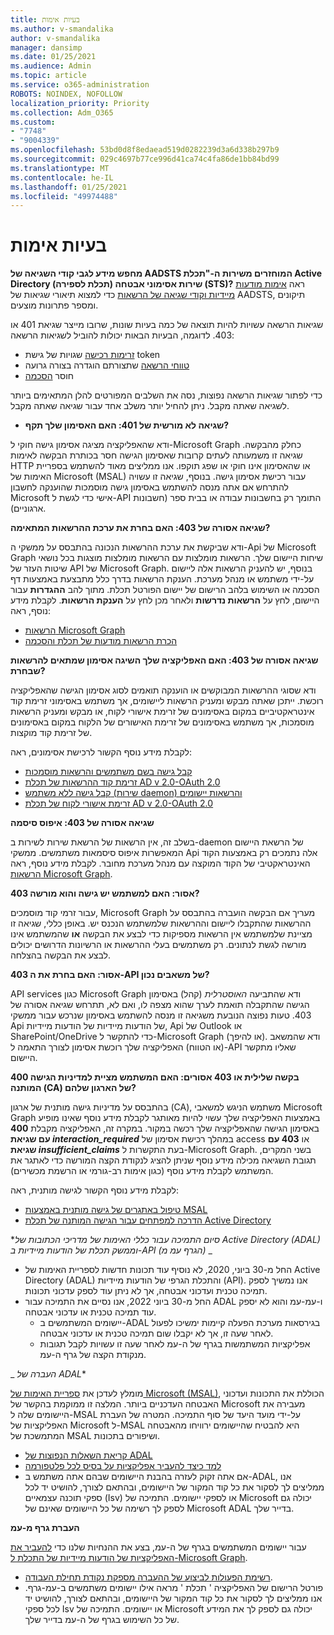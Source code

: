 ```yaml
---
title: בעיות אימות
ms.author: v-smandalika
author: v-smandalika
manager: dansimp
ms.date: 01/25/2021
ms.audience: Admin
ms.topic: article
ms.service: o365-administration
ROBOTS: NOINDEX, NOFOLLOW
localization_priority: Priority
ms.collection: Adm_O365
ms.custom:
- "7748"
- "9004339"
ms.openlocfilehash: 53bd0d8f8edaead519d0282239d3a6d338b297b9
ms.sourcegitcommit: 029c4697b77ce996d41ca74c4fa86de1bb84bd99
ms.translationtype: MT
ms.contentlocale: he-IL
ms.lasthandoff: 01/25/2021
ms.locfileid: "49974488"
---
```

# <a name="authentication-issues"></a>בעיות אימות

**מחפש מידע לגבי קודי השגיאה של AADSTS המוחזרים משירות ה-"תכלת Active Directory (תכלת לספירה) שירות אסימוני אבטחה (STS)?** ראה [אימות מודעות מיידיות וקודי שגיאה של הרשאות](https://docs.microsoft.com/azure/active-directory/develop/reference-aadsts-error-codes) כדי למצוא תיאורי שגיאות של AADSTS, תיקונים ומספר פתרונות מוצעים.

שגיאות הרשאה עשויות להיות תוצאה של כמה בעיות שונות, שרובו מייצר שגיאת 401 או 403. לדוגמה, הבעיות הבאות יכולות להוביל לשגיאות הרשאה:

- [זרימות רכישה](https://docs.microsoft.com/azure/active-directory/develop/authentication-vs-authorization) שגויות של גישת token 
- [טווחי הרשאה](https://docs.microsoft.com/azure/active-directory/develop/v2-permissions-and-consent) שתצורתם הוגדרה בצורה גרועה 
- חוסר [הסכמה](https://docs.microsoft.com/azure/active-directory/develop/howto-convert-app-to-be-multi-tenant#understanding-user-and-admin-consent)

כדי לפתור שגיאות הרשאה נפוצות, נסה את השלבים המפורטים להלן המתאימים ביותר לשגיאה שאתה מקבל. ניתן להחיל יותר משלב אחד עבור שגיאה שאתה מקבל.

- **שגיאה לא מורשית של 401: האם האסימון שלך תקף?**

ודא שהאפליקציה מציגה אסימון גישה חוקי ל-Microsoft Graph כחלק מהבקשה. שגיאה זו משמעותה לעתים קרובות שאסימון הגישה חסר בכותרת הבקשה לאימות HTTP או שהאסימון אינו חוקי או שפג תוקפו. אנו ממליצים מאוד להשתמש בספריית האימות של Microsoft (MSAL) עבור רכישת אסימון גישה. בנוסף, שגיאה זו עשויה להתרחש אם אתה מנסה להשתמש באסימון גישה מוסמכות שהוענקה לחשבון Microsoft אישי כדי לגשת ל-API התומך רק בחשבונות עבודה או בבית ספר (חשבונות ארגוניים).

**שגיאה אסורה של 403: האם בחרת את ערכת ההרשאות המתאימה?**

ודא שביקשת את ערכת ההרשאות הנכונה בהתבסס על ממשקי ה-Api של Microsoft Graph שיחות היישום שלך. הרשאות מומלצות עם הרשאות מומלצות מוצגות בכל נושאי שיטות העזר של API של Microsoft Graph. בנוסף, יש להעניק הרשאות אלה ליישום על-ידי משתמש או מנהל מערכת. הענקת הרשאות בדרך כלל מתבצעת באמצעות דף הסכמה או השימוש בלהב הרישום של יישום הפורטל תכלת. מתוך להב **ההגדרות** עבור היישום, לחץ על **הרשאות נדרשות** ולאחר מכן לחץ על **הענקת הרשאות**. לקבלת מידע נוסף, ראה:

- [הרשאות Microsoft Graph](https://docs.microsoft.com/graph/permissions-reference) 
- [הכרת הרשאות מודעות של תכלת והסכמה](https://docs.microsoft.com/azure/active-directory/develop/v2-permissions-and-consent)

**שגיאה אסורה של 403: האם האפליקציה שלך השיגה אסימון שמתאים להרשאות שבחרת?**

ודא שסוגי ההרשאות המבוקשים או הוענקה תואמים לסוג אסימון הגישה שהאפליקציה רוכשת. ייתכן שאתה מבקש ומעניק הרשאות ליישומים, אך משתמש באסימוני זרימת קוד אינטראקטיביים במקום באסימונים של זרימת אישורי לקוח, או מבקש ומעניק הרשאות מוסמכות, אך משתמש באסימונים של זרימת האישורים של הלקוח במקום באסימונים של זרימת קוד מוקצות.

לקבלת מידע נוסף הקשור לרכישת אסימונים, ראה:

- [קבל גישה בשם משתמשים והרשאות מוסמכות](https://docs.microsoft.com/graph/auth-v2-user) 
- [זרימת קוד ההרשאות של תכלת AD v 2.0-OAuth 2.0](https://docs.microsoft.com/azure/active-directory/develop/v2-oauth2-auth-code-flow) 
- [קבל גישה ללא משתמש (שירות daemon) והרשאות יישומים](https://docs.microsoft.com/graph/auth-v2-service) 
- [זרימת אישורי לקוח של תכלת AD v 2.0-OAuth 2.0](https://docs.microsoft.com/azure/active-directory/develop/v2-oauth2-client-creds-grant-flow)

**שגיאה אסורה של 403: איפוס סיסמה**

בשלב זה, אין הרשאות של הרשאת שירות לשירות ב-daemon של הרשאת היישום המאפשרות איפוס סיסמאות משתמשים. ממשקי Api אלה נתמכים רק באמצעות הקוד האינטראקטיבי של הקוד המוקצה עם מנהל מערכת מחובר. לקבלת מידע נוסף, ראה [הרשאות Microsoft Graph](https://docs.microsoft.com/graph/permissions-reference).

**403 אסור: האם למשתמש יש גישה והוא מורשה?**

עבור זרמי קוד מוסמכים, Microsoft Graph מעריך אם הבקשה הועברה בהתבסס על ההרשאות שהתקבלו ליישום וההרשאות שלמשתמש הנכנס יש. באופן כללי, שגיאה זו מציינת שלמשתמש אין הרשאות מספיקות כדי לבצע את הבקשה **או** שהמשתמש אינו מורשה לגשת לנתונים. רק משתמשים בעלי ההרשאות או הרשיונות הדרושים יכולים לבצע את הבקשה בהצלחה.

**403 אסור: האם בחרת את ה-API של משאבים נכון?**

API services כגון Microsoft Graph ודא שהתביעה *האוסטרלית* (קהל) באסימון הגישה שהתקבלה תואמת לערך שהוא מצפה לו, ואם לא, תתרחש שגיאה אסורה של 403. טעות נפוצה הנובעת משגיאה זו מנסה להשתמש באסימון שנרכש עבור ממשקי Api של הודעות מיידיות של הודעות מיידיות, Api של Outlook או SharePoint/OneDrive כדי להתקשר ל-Microsoft Graph (או להיפך). ודא שהמשאב (או הטווח) האפליקציה שלך רוכשת אסימון לצורך התאמה ל-API שאליו מתקשר היישום.

**400 בקשה שלילית או 403 אסורים: האם המשתמש מציית למדיניות הגישה המותנה (CA) של הארגון שלהם?**

בהתבסס על מדיניות גישה מותנית של ארגון (CA), משתמש הניגש למשאבי Microsoft Graph באמצעות האפליקציה שלך עשוי להיות מאותגר לקבלת מידע נוסף שאינו מופיע באסימון הגישה שהאפליקציה שלך רכשה במקור. במקרה זה, האפליקציה מקבלת **400 עם שגיאת *interaction_required*** במהלך רכישת אסימון של access או **403 עם שגיאת *insufficient_claims*** בעת התקשרות ל-Microsoft Graph. בשני המקרים, תגובת השגיאה מכילה מידע נוסף שניתן להציג לנקודת הקצה המורשה כדי לאתגר את המשתמש לקבלת מידע נוסף (כגון אימות רב-גורמי או הרשמת מכשירים).

לקבלת מידע נוסף הקשור לגישה מותנית, ראה:

- [טיפול באתגרים של גישה מותנית באמצעות MSAL](https://docs.microsoft.com/azure/active-directory/develop/msal-error-handling-dotnet#conditional-access-and-claims-challenges) 
- [הדרכה למפתחים עבור הגישה המותנה של תכלת Active Directory](https://docs.microsoft.com/azure/active-directory/develop/v2-conditional-access-dev-guide)

**_סיום התמיכה עבור כללי האימות של מדריכי הכתובות של Active Directory (ADAL) וממשק תכלת של הודעות מיידיות ב-API (הגרף עמ מ)_* _

- החל מ-30 ביוני, 2020, לא נוסיף עוד תכונות חדשות לספריית האימות של Active Directory (ADAL) והתכלת הגרפי של הודעות מיידיות (API). אנו נמשיך לספק תמיכה טכנית ועדכוני אבטחה, אך לא ניתן עוד לספק עדכוני תכונות.
- החל מ-30 ביוני 2022, אנו נסיים את התמיכה עבור ADAL ו-עמ-עמ והוא לא יספק עוד תמיכה טכנית או עדכוני אבטחה.
    - יישומים המשתמשים ב-ADAL בגירסאות מערכת הפעלה קיימות ימשיכו לפעול לאחר שעה זו, אך לא יקבלו שום תמיכה טכנית או עדכוני אבטחה.
    - אפליקציות המשתמשות בגרף של ה-עמ לאחר שעה זו עשויות לקבל תגובות מנקודת הקצה של גרף ה-עמ.

_ *העברה של ADAL**

מומלץ לעדכן את [ספריית האימות של Microsoft (MSAL)](https://docs.microsoft.com/azure/active-directory/develop/v2-overview), הכוללת את התכונות ועדכוני האבטחה העדכניים ביותר. המלצה זו ממוקמת בהקשר של Microsoft מעבירה את היישומים שלה ל-MSAL על-ידי מועד היעד של סוף התמיכה. המטרה של העברת האפליקציות של Microsoft ל-MSAL היא להבטיח שהיישומים ירוויחו מהאבטחה המתמשכת של MSAL ושיפורים בתכונות.

- [קריאת השאלות הנפוצות של ADAL](https://docs.microsoft.com/azure/active-directory/develop/msal-migration#frequently-asked-questions-faq) 
- [למד כיצד להעביר אפליקציות על בסיס לכל פלטפורמה](https://docs.microsoft.com/azure/active-directory/develop/msal-migration#frequently-asked-questions-faq) 
- אם אתה זקוק לעזרה בהבנת היישומים שבהם אתה משתמש ב-ADAL, אנו ממליצים לך לסקור את כל קוד המקור של היישומים, ובהתאם לצורך, להושיט יד לכל ספקי תוכנה עצמאיים (Isv) או לספקי יישומים. התמיכה של Microsoft יכולה גם לספק לך רשימה של כל היישומים שאינם של Microsoft ADAL בדייר שלך.

**העברת גרף מ-עמ**

עבור יישומים המשתמשים בגרף של ה-עמ, בצע את ההנחיות שלנו כדי [להעביר את האפליקציות של הודעות מיידיות של התכלת ל-Microsoft Graph](https://docs.microsoft.com/graph/migrate-azure-ad-graph-planning-checklist?view=graph-rest-1.0&preserve-view=true).

- [רשימת הפעולות לביצוע של ההעברה מספקת נקודת תחילת העבודה](https://docs.microsoft.com/graph/migrate-azure-ad-graph-planning-checklist). 
- פורטל הרישום של האפליקציה ' תכלת ' מראה אילו יישומים משתמשים ב-עמ-גרף. אנו ממליצים לך לסקור את כל קוד המקור של היישומים, ובהתאם לצורך, להושיט יד לכל ספקי Isv או יישומים. התמיכה של Microsoft יכולה גם לספק לך את המידע של כל השימוש בגרף של ה-עמ בדייר שלך.

 










